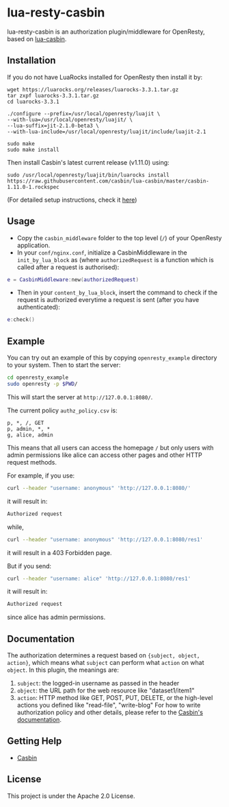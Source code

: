 # lua-resty-casbin

lua-resty-casbin is an authorization plugin/middleware for OpenResty, based on [lua-casbin](https://github.com/casbin/lua-casbin/).

## Installation

If you do not have LuaRocks installed for OpenResty then install it by:

```
wget https://luarocks.org/releases/luarocks-3.3.1.tar.gz
tar zxpf luarocks-3.3.1.tar.gz
cd luarocks-3.3.1

./configure --prefix=/usr/local/openresty/luajit \
--with-lua=/usr/local/openresty/luajit/ \
--lua-suffix=jit-2.1.0-beta3 \
--with-lua-include=/usr/local/openresty/luajit/include/luajit-2.1

sudo make
sudo make install
```

Then install Casbin's latest current release (v1.11.0) using:

```
sudo /usr/local/openresty/luajit/bin/luarocks install https://raw.githubusercontent.com/casbin/lua-casbin/master/casbin-1.11.0-1.rockspec

```

(For detailed setup instructions, check it [here](https://github.com/casbin/lua-casbin/blob/master/Setup-OpenResty.md))


## Usage

- Copy the `casbin_middleware` folder to the top level (`/`) of your OpenResty application.
- In your `conf/nginx.conf`, initialize a CasbinMiddleware in the `init_by_lua_block` as (where `authorizedRequest` is a function which is called after a request is authorised):
```lua
e = CasbinMiddleware:new(authorizedRequest)
```
- Then in your `content_by_lua_block`, insert the command to check if the request is authorized everytime a request is sent (after you have authenticated):
```lua
e:check()
```

## Example

You can try out an example of this by copying `openresty_example` directory to your system. Then to start the server:

```sh
cd openresty_example
sudo openresty -p $PWD/
```

This will start the server at `http://127.0.0.1:8080/`.

The current policy `authz_policy.csv` is:
```
p, *, /, GET
p, admin, *, *
g, alice, admin
```

This means that all users can access the homepage `/` but only users with admin permissions like alice can access other pages and other HTTP request methods.

For example, if you use:
```sh
curl --header "username: anonymous" 'http://127.0.0.1:8080/'
```
it will result in:
```sh
Authorized request
```
while,
```sh
curl --header "username: anonymous" 'http://127.0.0.1:8080/res1'
```
it will result in a 403 Forbidden page.


But if you send:
```sh
curl --header "username: alice" 'http://127.0.0.1:8080/res1'
```
it will result in:
```sh
Authorized request
```
since alice has admin permissions.

## Documentation

The authorization determines a request based on `{subject, object, action}`, which means what `subject` can perform what `action` on what `object`. In this plugin, the meanings are:
1. `subject`: the logged-in username as passed in the header
2. `object`: the URL path for the web resource like "dataset1/item1"
3. `action`: HTTP method like GET, POST, PUT, DELETE, or the high-level actions you defined like "read-file", "write-blog"
For how to write authorization policy and other details, please refer to the [Casbin's documentation](https://casbin.org/).

## Getting Help

- [Casbin](https://casbin.org/)

## License

This project is under the Apache 2.0 License.